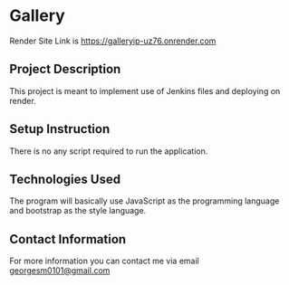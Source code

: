 # Gallery

Render Site Link is https://galleryip-uz76.onrender.com

## Project Description

This project is meant to implement use of Jenkins files and deploying on render.

## Setup Instruction

There is no any script required to run the application.


## Technologies Used

The program will basically use JavaScript as the programming language and bootstrap as the style language.

## Contact Information

For more information you can contact me via email georgesm0101@gmail.com






